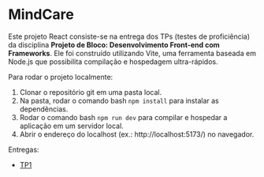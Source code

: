# MindCare
Este projeto React consiste-se na entrega dos TPs (testes de proficiência) da disciplina **Projeto de Bloco: Desenvolvimento Front-end com Frameworks**. Ele foi construído utilizando Vite, uma ferramenta baseada em Node.js que possibilita compilação e hospedagem ultra-rápidos.

Para rodar o projeto localmente:
1. Clonar o repositório git em uma pasta local.
2. Na pasta, rodar o comando bash `npm install` para instalar as dependências.
3. Rodar o comando bash `npm run dev` para compilar e hospedar a aplicação em um servidor local.
4. Abrir o endereço do localhost (ex.: http://localhost:5173/) no navegador.

Entregas:
- [TP1](/TPs/TP1.md)


